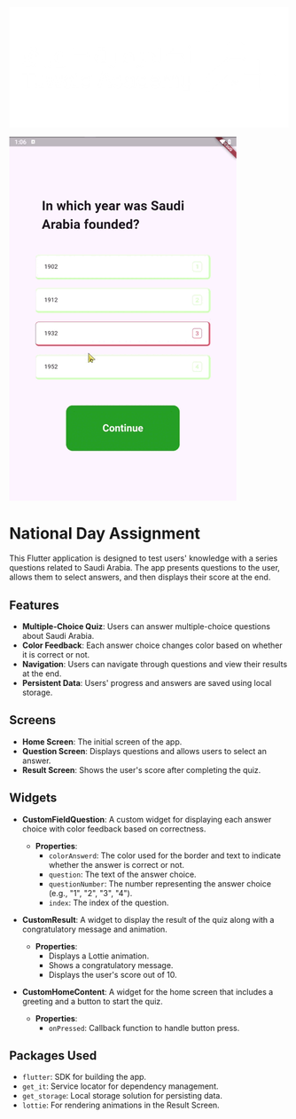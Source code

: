 ![My Image](./assets/img_Tuwaiq.png)


![My Image](./assets/vid_result.gif)

# National Day Assignment

This Flutter application is designed to test users' knowledge with a series questions related to Saudi Arabia. The app presents questions to the user, allows them to select answers, and then displays their score at the end.

## Features

- **Multiple-Choice Quiz**: Users can answer multiple-choice questions about Saudi Arabia.
- **Color Feedback**: Each answer choice changes color based on whether it is correct or not.
- **Navigation**: Users can navigate through questions and view their results at the end.
- **Persistent Data**: Users' progress and answers are saved using local storage.

## Screens

- **Home Screen**: The initial screen of the app.
- **Question Screen**: Displays questions and allows users to select an answer.
- **Result Screen**: Shows the user's score after completing the quiz.

## Widgets

- **CustomFieldQuestion**: A custom widget for displaying each answer choice with color feedback based on correctness.
  - **Properties**:
    - `colorAnswerd`: The color used for the border and text to indicate whether the answer is correct or not.
    - `question`: The text of the answer choice.
    - `questionNumber`: The number representing the answer choice (e.g., "1", "2", "3", "4").
    - `index`: The index of the question.

- **CustomResult**: A widget to display the result of the quiz along with a congratulatory message and animation.
  - **Properties**:
    - Displays a Lottie animation.
    - Shows a congratulatory message.
    - Displays the user's score out of 10.

- **CustomHomeContent**: A widget for the home screen that includes a greeting and a button to start the quiz.
  - **Properties**:
    - `onPressed`: Callback function to handle button press.

## Packages Used

- `flutter`: SDK for building the app.
- `get_it`: Service locator for dependency management.
- `get_storage`: Local storage solution for persisting data.
- `lottie`: For rendering animations in the Result Screen.
